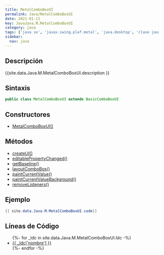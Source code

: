 ```yaml
---
title: MetalComboBoxUI
permalink: Java/MetalComboBoxUI
date: 2021-01-11
key: JavaJava.M.MetalComboBoxUI
category: java
tags: ['java se', 'javax.swing.plaf.metal', 'java.desktop', 'clase java', 'Java 1.0']
sidebar: 
  nav: java
---
```


## Descripción
{{site.data.Java.M.MetalComboBoxUI.description }}

## Sintaxis
~~~java
public class MetalComboBoxUI extends BasicComboBoxUI
~~~

## Constructores
* [MetalComboBoxUI()](/Java/MetalComboBoxUI/MetalComboBoxUI/)

## Métodos
* [createUI()](/Java/MetalComboBoxUI/createUI)
* [editablePropertyChanged()](/Java/MetalComboBoxUI/editablePropertyChanged)
* [getBaseline()](/Java/MetalComboBoxUI/getBaseline)
* [layoutComboBox()](/Java/MetalComboBoxUI/layoutComboBox)
* [paintCurrentValue()](/Java/MetalComboBoxUI/paintCurrentValue)
* [paintCurrentValueBackground()](/Java/MetalComboBoxUI/paintCurrentValueBackground)
* [removeListeners()](/Java/MetalComboBoxUI/removeListeners)

## Ejemplo
~~~java
{{ site.data.Java.M.MetalComboBoxUI.code}}
~~~

## Líneas de Código
<ul>
{%- for _ldc in site.data.Java.M.MetalComboBoxUI.ldc -%}
   <li>
       <a href="{{_ldc['url'] }}">{{ _ldc['nombre'] }}</a>
   </li>
{%- endfor -%}
</ul>

